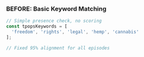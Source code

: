 ### BEFORE: Basic Keyword Matching

```javascript
// Simple presence check, no scoring
const tpopsKeywords = [
  'freedom', 'rights', 'legal', 'hemp', 'cannabis'
];

// Fixed 95% alignment for all episodes
```
